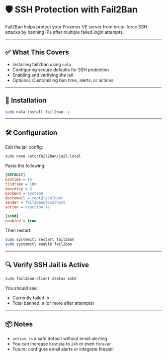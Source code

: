 # 🛡️ SSH Protection with Fail2Ban

Fail2Ban helps protect your Proxmox VE server from brute-force SSH attacks by banning IPs after multiple failed login attempts.

---

## ✅ What This Covers

- Installing fail2ban using `nala`
- Configuring secure defaults for SSH protection
- Enabling and verifying the jail
- Optional: Customizing ban time, alerts, or actions

---

## 🧰 Installation

```bash
sudo nala install fail2ban -y
```

---

## 🛠 Configuration

Edit the jail config:

```bash
sudo nano /etc/fail2ban/jail.local
```

Paste the following:

```ini
[DEFAULT]
bantime = 1h
findtime = 10m
maxretry = 3
backend = systemd
destemail = root@localhost
sender = fail2ban@localhost
action = %(action_)s

[sshd]
enabled = true
```

Then restart:

```bash
sudo systemctl restart fail2ban
sudo systemctl enable fail2ban
```

---

## 🔍 Verify SSH Jail is Active

```bash
sudo fail2ban-client status sshd
```

You should see:

- Currently failed: `0`
- Total banned: `0` (or more after attempts)

---

## 📦 Notes

- `action_` is a safe default without email alerting
- You can increase `bantime` to `24h` or even `forever`
- Future: configure email alerts or integrate firewall
